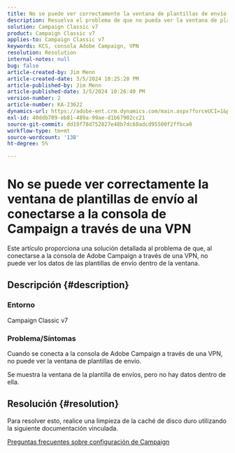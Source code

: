 ```yaml
---
title: No se puede ver correctamente la ventana de plantillas de envío al conectarse a la consola de Campaign a través de una VPN
description: Resuelva el problema de que no pueda ver la ventana de plantillas de envío al conectarse a la consola de Campaign a través de una VPN. Debe realizar una caché de disco duro.
solution: Campaign Classic v7
product: Campaign Classic v7
applies-to: Campaign Classic v7
keywords: KCS, consola Adobe Campaign, VPN
resolution: Resolution
internal-notes: null
bug: false
article-created-by: Jim Menn
article-created-date: 3/5/2024 10:25:28 PM
article-published-by: Jim Menn
article-published-date: 3/5/2024 10:26:40 PM
version-number: 2
article-number: KA-23622
dynamics-url: https://adobe-ent.crm.dynamics.com/main.aspx?forceUCI=1&pagetype=entityrecord&etn=knowledgearticle&id=54f3ae41-3fdb-ee11-904d-6045bd006268
exl-id: 40ddb709-eb81-489a-99ae-d1b67902cc21
source-git-commit: dd19f78d752827e48b7dc68adcd95500f2ffbca0
workflow-type: tm+mt
source-wordcount: '138'
ht-degree: 5%

---
```


# No se puede ver correctamente la ventana de plantillas de envío al conectarse a la consola de Campaign a través de una VPN


Este artículo proporciona una solución detallada al problema de que, al conectarse a la consola de Adobe Campaign a través de una VPN, no puede ver los datos de las plantillas de envío dentro de la ventana.

## Descripción {#description}


### <b>Entorno</b>

Campaign Classic v7

### <b>Problema/Síntomas</b>

Cuando se conecta a la consola de Adobe Campaign a través de una VPN, no puede ver la ventana de plantillas de envío.

Se muestra la ventana de la plantilla de envíos, pero no hay datos dentro de ella.


## Resolución {#resolution}


Para resolver esto, realice una limpieza de la caché de disco duro utilizando la siguiente documentación vinculada.

[Preguntas frecuentes sobre configuración de Campaign](https://experienceleague.adobe.com/docs/campaign-classic/using/getting-started/starting-with-adobe-campaign/faq/faq-campaign-config.html?lang=en#perform-hard-cache-clear)

